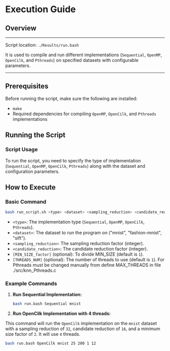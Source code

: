 # Execution Guide

## Overview
---
Script location: `./Results/run.bash` 

It is used to compile and run different implementations (`Sequential`, `OpenMP`, `OpenCilk`, and `Pthreads`) on specified datasets with configurable parameters.

---
## Prerequisites
Before running the script, make sure the following are installed:
- `make`
- Required dependencies for compiling `OpenMP`, `OpenCilk`, and `Pthreads` implementations

## Running the Script

### Script Usage
To run the script, you need to specify the type of implementation (`Sequential`, `OpenMP`, `OpenCilk`, `Pthreads`) along with the dataset and configuration parameters.


## How to Execute

### Basic Command
```bash
bash run_script.sh <type> <dataset> <sampling_reduction> <candidate_reduction> [MIN_SIZE_factor] [THREADS_NUM]
```

- `<type>`: The implementation type (`Sequential`, `OpenMP`, `OpenCilk`, `Pthreads`).
- `<dataset>`: The dataset to run the program on ("mnist", "fashion-mnist", "sift").
- `<sampling_reduction>`: The sampling reduction factor (integer).
- `<candidate_reduction>`: The candidate reduction factor (integer).
- `[MIN_SIZE_factor]` (optional): To divide MIN_SIZE (default is `1`).
- `[THREADS_NUM]` (optional): The number of threads to use (default is `1`). For Pthreads must be changed manually from define MAX_THREADS in file ./src/knn_Pthreads.c


### Example Commands

1. **Run Sequential Implementation:**

   ```bash
   bash run.bash Sequential mnist
   ```
2. **Run OpenCilk Implementation with 4 threads:**

  This command will run the `OpenCilk` implementation on the `mnist` dataset with a sampling reduction of `32`, candidate reduction of `16`, and a minimum size factor of `2`. It will use `4` threads.
  
  ```bash
  bash run.bash OpenCilk mnist 25 200 1 12
